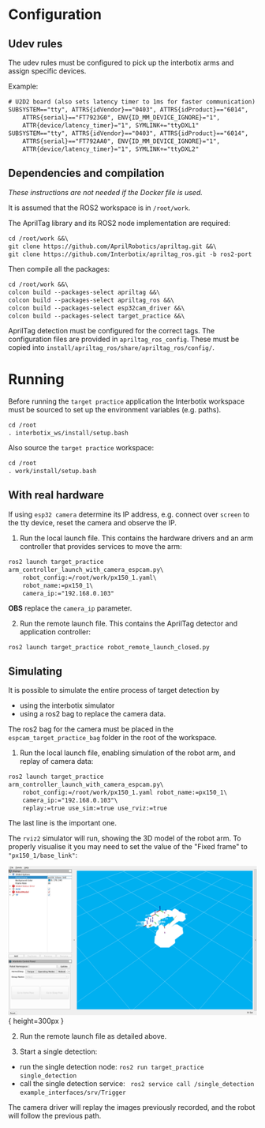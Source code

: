 # Configuration

## Udev rules

The udev rules must be configured to pick up the interbotix arms and assign specific devices.

Example:

~~~
# U2D2 board (also sets latency timer to 1ms for faster communication)
SUBSYSTEM=="tty", ATTRS{idVendor}=="0403", ATTRS{idProduct}=="6014",
	ATTRS{serial}=="FT7923G0", ENV{ID_MM_DEVICE_IGNORE}="1",
	ATTR{device/latency_timer}="1", SYMLINK+="ttyDXL1"
SUBSYSTEM=="tty", ATTRS{idVendor}=="0403", ATTRS{idProduct}=="6014",
	ATTRS{serial}=="FT792AA0", ENV{ID_MM_DEVICE_IGNORE}="1",
	ATTR{device/latency_timer}="1", SYMLINK+="ttyDXL2"
~~~

## Dependencies and compilation

_These instructions are not needed if the Docker file is used._

It is assumed that the ROS2 workspace is in ``/root/work``.

The AprilTag library and its ROS2 node implementation are required:

~~~
cd /root/work &&\
git clone https://github.com/AprilRobotics/apriltag.git &&\
git clone https://github.com/Interbotix/apriltag_ros.git -b ros2-port
~~~

Then compile all the packages:

~~~
cd /root/work &&\
colcon build --packages-select apriltag &&\
colcon build --packages-select apriltag_ros &&\
colcon build --packages-select esp32cam_driver &&\
colcon build --packages-select target_practice &&\
~~~

AprilTag detection must be configured for the correct tags. The configuration
files are provided in ``apriltag_ros_config``. These must be copied into
``install/apriltag_ros/share/apriltag_ros/config/``.

# Running

Before running the ``target practice`` application the Interbotix workspace must
be sourced to set up the environment variables (e.g. paths).

~~~
cd /root
. interbotix_ws/install/setup.bash
~~~

Also source the ``target practice`` workspace:

~~~
cd /root
. work/install/setup.bash
~~~

## With real hardware

If using ``esp32 camera`` determine its IP address, e.g. connect over ``screen`` to the tty device,
reset the camera and observe the IP.

1. Run the local launch file. This contains the hardware drivers and an arm controller that
provides services to move the arm:

~~~
ros2 launch target_practice arm_controller_launch_with_camera_espcam.py\
	robot_config:=/root/work/px150_1.yaml\
	robot_name:=px150_1\
	camera_ip:="192.168.0.103"
~~~

__OBS__ replace the ``camera_ip`` parameter.

2. Run the remote launch file. This contains the AprilTag detector and application controller:

~~~
ros2 launch target_practice robot_remote_launch_closed.py
~~~


## Simulating

It is possible to simulate the entire process of target detection by

* using the interbotix simulator
* using a ros2 bag to replace the camera data.

The ros2 bag for the camera must be placed in the ``espcam_target_practice_bag`` folder in the 
root of the workspace.

1. Run the local launch file, enabling simulation of the robot arm, and replay of camera data:

~~~
ros2 launch target_practice arm_controller_launch_with_camera_espcam.py\
	robot_config:=/root/work/px150_1.yaml robot_name:=px150_1\
	camera_ip:="192.168.0.103"\
	replay:=true use_sim:=true use_rviz:=true
~~~

The last line is the important one.

The ``rviz2`` simulator will run, showing the 3D model of the robot arm. To properly visualise it
you may need to set the value of the "Fixed frame" to ``"px150_1/base_link"``:

![Rviz2 configuration for Interbotix sim](interbotix_sim_rviz2_config.png){ height=300px }

2. Run the remote launch file as detailed above.

3. Start a single detection:

* run the single detection node: ``ros2 run target_practice single_detection``
* call the single detection service: `` ros2 service call /single_detection example_interfaces/srv/Trigger``

The camera driver will replay the images previously recorded, and the robot will follow the 
previous path.
